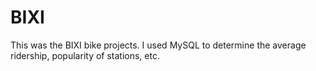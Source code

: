 # BIXI
This was the BIXI bike projects. I used MySQL to determine the average ridership, popularity of stations, etc. 
